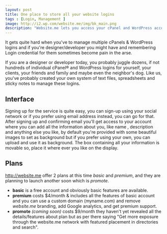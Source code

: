 ```yaml
---
layout: post
title: One place to store all your website logins
tags : [Login, Management ]
image: http://i2.wp.com/website.me/img/bk_main.png
description: "Website.me lets you access your cPanel and WordPress accounts from one place. It provides a secure, easy way to store your information so you can gain access quickly, no matter where the website is hosted."
---
```


It gets quite hard when you've to manage multiple cPanels & WordPress logins and if you're designer/developer you might have and remembering Login credential for them sometimes become pain in the arse. 

If you are a designer or developer today, you probably juggle dozens, if not hundreds of individual cPanel® and WordPress logins for yourself, your clients, your friends and family and maybe even the neighbor's dog. Like us, you've probably created your own system of text files, spreadsheets and sticky notes to manage these logins. 


## Interface

Signing up for the service is quite easy, you can sign-up using your social network or if you prefer using email address instead, you can go for that. After signing up and confirming email
you'll get access to your account where you can add all the information about you, like name , description and anything else you like, by default you're provided with some beautiful images
to set as background but if you prefer using your own, you can upload and use it as background. The box containing all your information is movable so, place it where ever you like on the display.

## Plans

<http://website.me>  offer 2 plans at this time *basic* and *premium*, and they are planning to launch another soon which is *promote*.

- **basic** is a free account and obviously basic features are available.
- **premium** costs $4/month & includes all the features of basic account and you can use a custom domain (myname.com) and remove *website.me* branding, add Google analytics, and get premium support.
- **promote** *(coming soon)* costs $9/month they haven't yet revealed all the details/features about plan but as per there saying "Get more exposure through the website.me network with featured placement in directories and search".